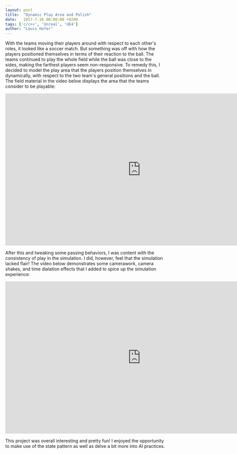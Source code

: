 ```yaml
---
layout: post
title:  "Dynamic Play Area and Polish"
date:   2017-7-26 00:00:00 +0200
tags: ['c/c++', 'Unreal', 'UE4']
author: "Louis Hofer"
---
```


With the teams moving their players around with respect to each other's roles, it looked like a soccer match.
But something was off with how the players positioned themselves in terms of their reaction to the ball.
The teams continued to play the whole field while the ball was close to the sides, making the farthest players seem non-responsive.
To remedy this, I decided to model the play area that the players position themselves in dynamically, with respect to the two team's general positions and the ball.
The field material in the video below displays the area that the teams consider to be playable:

<iframe width="854" height="480" src="https://www.youtube.com/embed/hrg4PoIwhNM" frameborder="0" allowfullscreen></iframe>

After this and tweaking some passing behaviors, I was content with the consistency of play in the simulation.
I did, however, feel that the simulation lacked flair!
The video below demonstrates some camerawork, camera shakes, and time dialation effects that I added to spice up the simulation experience:

<iframe width="854" height="480" src="https://www.youtube.com/embed/n9ElVGDroPc" frameborder="0" allowfullscreen></iframe>

This project was overall interesting and pretty fun!
I enjoyed the opportunity to make use of the state pattern as well as delve a bit more into AI practices.